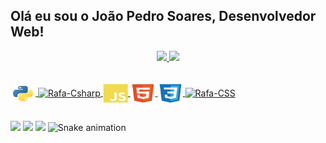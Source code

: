## Olá eu sou o João Pedro Soares, Desenvolvedor Web!
<div align="center">
  <a href="https://github.com/SoareSsTI">
  <img height="180em" src="https://github-readme-stats.vercel.app/api?username=SoareSsTI&show_icons=true&theme=dark&include_all_commits=true&count_private=true"/>
  <img height="180em" src="https://github-readme-stats.vercel.app/api/top-langs/?username=SoareSsTI&layout=compact&langs_count=7&theme=dark"/>
</div>
  
 <br>
<div style="display: inline_block"><br>
  <img align="center" alt="Rafa-Python" height="30" width="40" src="https://raw.githubusercontent.com/devicons/devicon/master/icons/python/python-original.svg">
  <img align="center" alt="Rafa-Csharp" height="30" width="40" src="https://cdn.jsdelivr.net/gh/devicons/devicon/icons/django/django-plain.svg">
  <img align="center" alt="Rafa-Js" height="30" width="40" src="https://raw.githubusercontent.com/devicons/devicon/master/icons/javascript/javascript-plain.svg"> 
  <img align="center" alt="Rafa-HTML" height="30" width="40" src="https://raw.githubusercontent.com/devicons/devicon/master/icons/html5/html5-original.svg">
  <img align="center" alt="Rafa-CSS" height="30" width="40" src="https://raw.githubusercontent.com/devicons/devicon/master/icons/css3/css3-original.svg">  
  <img align="center" alt="Rafa-CSS" height="30" width="40" src="https://cdn.jsdelivr.net/gh/devicons/devicon/icons/git/git-plain-wordmark.svg">
  
##      
     
<div> 
  
  
  <a href="https://www.linkedin.com/in/jo%C3%A3o-pedro-soares-853b34238/" target="_blank"><img src="https://img.shields.io/badge/-LinkedIn-%230077B5?style=for-the-badge&logo=linkedin&logoColor=white" target="_blank"></a> 
  <a href = "mailto:soaresjoaopedro.ti@gmail.com"><img src="https://img.shields.io/badge/-Gmail-%23333?style=for-the-badge&logo=gmail&logoColor=white" target="_blank"></a>
 <a href="https://www.instagram.com/soares_joao0/" target="_blank"><img src="https://img.shields.io/badge/-Instagram-%23E4405F?style=for-the-badge&logo=instagram&logoColor=white" target="_blank"></a>	
  ![Snake animation](https://github.com/SoareSsTI/SoareSsTI/blob/output/github-contribution-grid-snake.svg)
 
</div>
